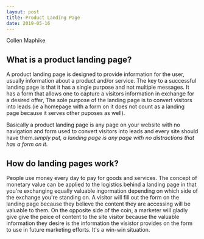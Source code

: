 ```yaml
---
layout: post
title: Product Landing Page
date: 2019-05-16
---
```


Collen Maphike

## What is a product landing page?
A product landing page is designed to provide information for the user, usually information about a product and/or service. The key to a successful landing page is that it has a single purpose and not multiple messages. It has a form that allows one to capture a visitors information in exchange for a desired offer, The sole purpose of the landing page is to convert visitors into leads (ie a homepage with a form on it does not count as a landing page because it serves other puposes as well).

Basically a product landing page is any page on your website with no navigation and form used to convert visitors into leads and every site should have them.*simply put, a landing page is any page with no distractions that has a form on it*.

## How do landing pages work?
People use money every day to pay for goods and services. The concept of monetary value can be applied to the logistics behind a landing page in that you're exchanging equally valuable ingormation depending on which side of the exchange you're standing on. A visitor will fill out the form on the landing page because they believe the content they are accessing will be valuable to them. On the opposite side of the coin, a marketer will gladly give give the peice of content to the site visitor because the valuable information they desire is the information the visistor provides on the form to use in future marketing efforts. It's a win-win situation.